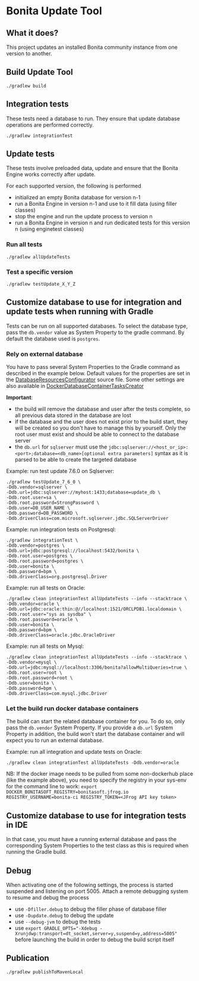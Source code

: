 Bonita Update Tool
=================

What it does?
-------------
This project updates an installed Bonita community instance from one version to another.


Build Update Tool
---------------
```
./gradlew build
```


Integration tests
-----------------
These tests need a database to run. They ensure that update database operations are performed correctly.

```
./gradlew integrationTest
```


Update tests
---------------
These tests involve preloaded data, update and ensure that the Bonita Engine works correctly after update.

For each supported version, the following is performed
* initialized an empty Bonita database for version n-1
* run a Bonita Engine in version n-1 and use to it fill data (using filler classes)
* stop the engine and run the update process to version n
* run a Bonita Engine in version n and run dedicated tests for this version n (using enginetest classes)

### Run all tests

```
./gradlew allUpdateTests
```

### Test a specific version

```
./gradlew testUpdate_X_Y_Z
```


Customize database to use for integration and update tests when running with Gradle
--------------------------------------------------------------------------------------

Tests can be run on all supported databases. To select the database type, pass the `db.vendor` value as System Property
to the gradle command. By default the database used is `postgres`.

### Rely on external database

You have to pass several System Properties to the Gradle command as described in the example below. Default values for the
properties are set in the [DatabaseResourcesConfigurator](buildSrc/src/main/groovy/org/bonitasoft/update/plugin/db/DatabaseResourcesConfigurator.groovy)
source file.
Some other settings are also available in [DockerDatabaseContainerTasksCreator](buildSrc/src/main/groovy/org/bonitasoft/update/plugin/db/DockerDatabaseContainerTasksCreator.groovy)

**Important**:
* the build will remove the database and user after the tests complete, so all previous data stored in the
database are lost
* if the database and the user does not exist prior to the build start, they will be created so you don't have to manage
this by yourself. Only the root user must exist and should be able to connect to the database server
* the `db.url` for `sqlserver` must use the `jdbc:sqlserver://<host_or_ip>:<port>;database=<db_name>[optional extra parameters]`
 syntax as it is parsed to be able to create the targeted database


Example: run test update 7.6.0 on Sqlserver:
```
./gradlew testUpdate_7_6_0 \
-Ddb.vendor=sqlserver \
-Ddb.url=jdbc:sqlserver://myhost:1433;database=update_db \
-Ddb.root.user=sa \
-Ddb.root.password=StrongPassword \
-Ddb.user=DB_USER_NAME \
-Ddb.password=DB_PASSWORD \
-Ddb.driverClass=com.microsoft.sqlserver.jdbc.SQLServerDriver
```

Example: run integration tests on Postgresql:
```
./gradlew integrationTest \
-Ddb.vendor=postgres \
-Ddb.url=jdbc:postgresql://localhost:5432/bonita \
-Ddb.root.user=postgres \
-Ddb.root.password=postgres \
-Ddb.user=bonita \
-Ddb.password=bpm \
-Ddb.driverClass=org.postgresql.Driver
```

Example: run all tests on Oracle:

```
./gradlew clean integrationTest allUpdateTests --info --stacktrace \
-Ddb.vendor=oracle \
-Ddb.url=jdbc:oracle:thin:@//localhost:1521/ORCLPDB1.localdomain \
-Ddb.root.user="sys as sysdba" \
-Ddb.root.password=oracle \
-Ddb.user=bonita \
-Ddb.password=bpm \
-Ddb.driverClass=oracle.jdbc.OracleDriver
```

Example: run all tests on Mysql:
```
./gradlew clean integrationTest allUpdateTests --info --stacktrace \
-Ddb.vendor=mysql \
-Ddb.url=jdbc:mysql://localhost:3306/bonita?allowMultiQueries=true \
-Ddb.root.user=root \
-Ddb.root.password=root \
-Ddb.user=bonita \
-Ddb.password=bpm \
-Ddb.driverClass=com.mysql.jdbc.Driver
```


### Let the build run docker database containers

The build can start the related database container for you. To do so, only pass the `db.vendor` System Property.
If you provide a `db.url` System Property in addition, the build won't start the database container and will expect you to run an external database.

Example: run all integration and update tests on Oracle:
```
./gradlew clean integrationTest allUpdateTests -Ddb.vendor=oracle
```

NB: If the docker image needs to be pulled from some non-dockerhub place (like the example above), you need to specify the registry in your sys-env for the command line to work:
```export DOCKER_BONITASOFT_REGISTRY=bonitasoft.jfrog.io REGISTRY_USERNAME=bonita-ci REGISTRY_TOKEN=<JFrog API key token>```

Customize database to use for integration tests in IDE
------------------------------------------------------

In that case, you must have a running external database and pass the corresponding System Properties to the test class as this is required
when running the Gradle build.


Debug
-----
When activating one of the following settings, the process is started suspended and listening on port 5005. Attach a remote
debugging system to resume and debug the process
* use `-Dfiller.debug` to debug the filler phase of database filler
* use `-Dupdate.debug` to debug the update
* use `--debug-jvm` to debug the tests
* use `export GRADLE_OPTS="-Xdebug -Xrunjdwp:transport=dt_socket,server=y,suspend=y,address=5005"` before launching the build in order to debug the build script itself


Publication
-----------
```
./gradlew publishToMavenLocal
```
